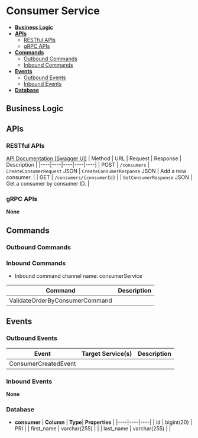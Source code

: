 # Consumer Service

- [**Business Logic**](#business-logic)
- [**APIs**](#apis)
   - [RESTful APIs](#restful-apis)
   - [gRPC APIs](#grpc-apis)
- [**Commands**](#commands)
   - [Outbound Commands](#outbound-commands)
   - [Inbound Commands](#inbound-commands)
- [**Events**](#events)
   - [Outbound Events](#outbound-events)
   - [Inbound Events](#inbound-events)
- [**Database**](#database)

## Business Logic

## APIs
### RESTful APIs
[API Documentation (Swagger UI)](http://localhost:8082/swagger-ui.html)
| Method | URL | Request | Response | Description | 
|----|----|----|----|----|
| POST | `/consumers` | `CreateConsumerRequest` JSON | `CreateConsumerResponse` JSON | Add a new consumer. |
| GET | `/consumers/{consumerId}` | | `GetConsumerResponse` JSON | Get a consumer by consumer ID. |

### gRPC APIs
**None**

## Commands
### Outbound Commands
### Inbound Commands
- Inbound command channel name: consumerService

| Command | Description |
|----|----|
| ValidateOrderByConsumerCommand | |

## Events
### Outbound Events
| Event | Target Service(s) | Description |
|----|----|----|
| ConsumerCreatedEvent | | |

### Inbound Events
**None**

### Database
- **consumer**
  | **Column** | **Type**| **Properties** |
  |----|----|----|
  | id | bigint(20) | PRI | 
  | first_name | varchar(255) | | 
  | last_name | varchar(255) | | 
